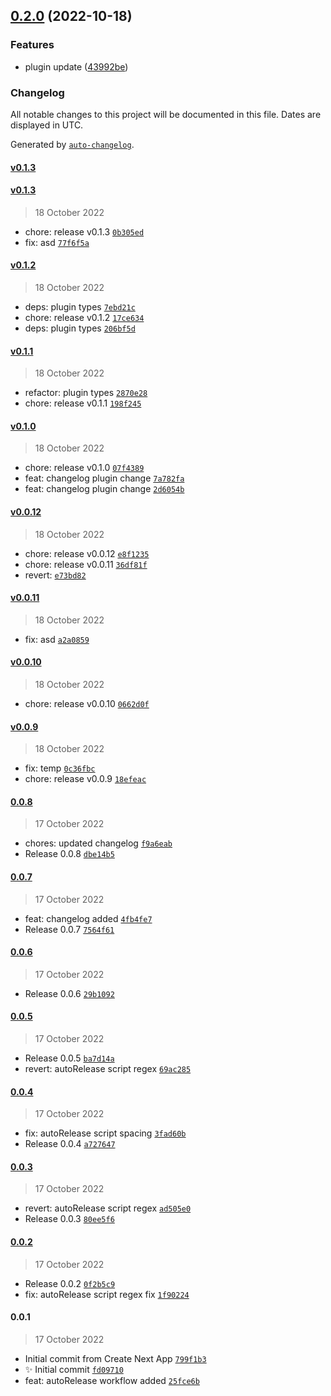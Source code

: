 

## [0.2.0](https://github.com/AnkitC1598/release-it/compare/v0.1.5...v0.2.0) (2022-10-18)


### Features

* plugin  update ([43992be](https://github.com/AnkitC1598/release-it/commit/43992be590f2575389f3c32c4f3b57ec1d2a1122))

### Changelog

All notable changes to this project will be documented in this file. Dates are displayed in UTC.

Generated by [`auto-changelog`](https://github.com/CookPete/auto-changelog).

#### [v0.1.3](https://github.com/AnkitC1598/release-it/compare/v0.1.3...v0.1.3)

#### [v0.1.3](https://github.com/AnkitC1598/release-it/compare/v0.1.2...v0.1.3)

> 18 October 2022

- chore: release v0.1.3 [`0b305ed`](https://github.com/AnkitC1598/release-it/commit/0b305ed918ff675433505b8b85852fff12d63304)
- fix: asd [`77f6f5a`](https://github.com/AnkitC1598/release-it/commit/77f6f5a0306b906bf7ea79d1438799fb2762d632)

#### [v0.1.2](https://github.com/AnkitC1598/release-it/compare/v0.1.1...v0.1.2)

> 18 October 2022

- deps: plugin types [`7ebd21c`](https://github.com/AnkitC1598/release-it/commit/7ebd21cf7912864c069cca575c4d27698c0f34a1)
- chore: release v0.1.2 [`17ce634`](https://github.com/AnkitC1598/release-it/commit/17ce634aea2a934c22704683fdeff294ed5effd9)
- deps: plugin types [`206bf5d`](https://github.com/AnkitC1598/release-it/commit/206bf5d463cca616615ac00a2214835fd71c21eb)

#### [v0.1.1](https://github.com/AnkitC1598/release-it/compare/v0.1.0...v0.1.1)

> 18 October 2022

- refactor: plugin types [`2870e28`](https://github.com/AnkitC1598/release-it/commit/2870e28581de9274091bb0094fced365f53b24e3)
- chore: release v0.1.1 [`198f245`](https://github.com/AnkitC1598/release-it/commit/198f2453f781091cb2375624710b9021780ae496)

#### [v0.1.0](https://github.com/AnkitC1598/release-it/compare/v0.0.12...v0.1.0)

> 18 October 2022

- chore: release v0.1.0 [`07f4389`](https://github.com/AnkitC1598/release-it/commit/07f438950b14de437660279c8391fff8bb5119d2)
- feat: changelog plugin change [`7a782fa`](https://github.com/AnkitC1598/release-it/commit/7a782fa2f01199737d508c250a81b30bcd63b7b3)
- feat: changelog plugin change [`2d6054b`](https://github.com/AnkitC1598/release-it/commit/2d6054b29f46e564ba1a8f5dbbdfd4b9e8e022a9)

#### [v0.0.12](https://github.com/AnkitC1598/release-it/compare/v0.0.11...v0.0.12)

> 18 October 2022

- chore: release v0.0.12 [`e8f1235`](https://github.com/AnkitC1598/release-it/commit/e8f1235954abb09a94cb8891a82812430aaf5403)
- chore: release v0.0.11 [`36df81f`](https://github.com/AnkitC1598/release-it/commit/36df81f246e06c3c2546cabbdca4996cbc60543d)
- revert: [`e73bd82`](https://github.com/AnkitC1598/release-it/commit/e73bd828c390378a43160c2d2ea48b59692fd884)

#### [v0.0.11](https://github.com/AnkitC1598/release-it/compare/v0.0.10...v0.0.11)

> 18 October 2022

- fix: asd [`a2a0859`](https://github.com/AnkitC1598/release-it/commit/a2a0859692fc1ea167f4db56e4cc46334e5921c7)

#### [v0.0.10](https://github.com/AnkitC1598/release-it/compare/v0.0.9...v0.0.10)

> 18 October 2022

- chore: release v0.0.10 [`0662d0f`](https://github.com/AnkitC1598/release-it/commit/0662d0f0eb565960f74f8e72e170c68075dc3c9f)

#### [v0.0.9](https://github.com/AnkitC1598/release-it/compare/0.0.8...v0.0.9)

> 18 October 2022

- fix: temp [`0c36fbc`](https://github.com/AnkitC1598/release-it/commit/0c36fbc15178612108ece47ec194bdc2aa2df3fb)
- chore: release v0.0.9 [`18efeac`](https://github.com/AnkitC1598/release-it/commit/18efeac19dd4d1978e01cf53c39b548a805ae18a)

#### [0.0.8](https://github.com/AnkitC1598/release-it/compare/0.0.7...0.0.8)

> 17 October 2022

- chores: updated changelog [`f9a6eab`](https://github.com/AnkitC1598/release-it/commit/f9a6eabc19e894df5659c5d8a2630090c7ec0120)
- Release 0.0.8 [`dbe14b5`](https://github.com/AnkitC1598/release-it/commit/dbe14b5b2c03acf2bd1303df9740e84c9d3893ef)

#### [0.0.7](https://github.com/AnkitC1598/release-it/compare/0.0.6...0.0.7)

> 17 October 2022

- feat: changelog added [`4fb4fe7`](https://github.com/AnkitC1598/release-it/commit/4fb4fe742803b4113a204f2004236b61406a0269)
- Release 0.0.7 [`7564f61`](https://github.com/AnkitC1598/release-it/commit/7564f616bc24cf6d884da323cc133c0f0574a561)

#### [0.0.6](https://github.com/AnkitC1598/release-it/compare/0.0.5...0.0.6)

> 17 October 2022

- Release 0.0.6 [`29b1092`](https://github.com/AnkitC1598/release-it/commit/29b10925cdcac40f5414490c78a79f725ee4418d)

#### [0.0.5](https://github.com/AnkitC1598/release-it/compare/0.0.4...0.0.5)

> 17 October 2022

- Release 0.0.5 [`ba7d14a`](https://github.com/AnkitC1598/release-it/commit/ba7d14a52fa1f5c2441ff01000057361ae97d4a6)
- revert: autoRelease script regex [`69ac285`](https://github.com/AnkitC1598/release-it/commit/69ac2852ae5651ee711ad643322dc9a0b560d00d)

#### [0.0.4](https://github.com/AnkitC1598/release-it/compare/0.0.3...0.0.4)

> 17 October 2022

- fix: autoRelease script spacing [`3fad60b`](https://github.com/AnkitC1598/release-it/commit/3fad60b4dc42b93487379fbe23c669fecf736a52)
- Release 0.0.4 [`a727647`](https://github.com/AnkitC1598/release-it/commit/a727647a93dc1974818a9ad6418aac65f4021a42)

#### [0.0.3](https://github.com/AnkitC1598/release-it/compare/0.0.2...0.0.3)

> 17 October 2022

- revert: autoRelease script regex [`ad505e0`](https://github.com/AnkitC1598/release-it/commit/ad505e0ddc3809974bfbafd33f24d27ce1a36e28)
- Release 0.0.3 [`80ee5f6`](https://github.com/AnkitC1598/release-it/commit/80ee5f6de22b5f5f49ba3cf2a9e59910ebb9cdcc)

#### [0.0.2](https://github.com/AnkitC1598/release-it/compare/0.0.1...0.0.2)

> 17 October 2022

- Release 0.0.2 [`0f2b5c9`](https://github.com/AnkitC1598/release-it/commit/0f2b5c94317858368d281fb09f278045f87a6ea4)
- fix: autoRelease script regex fix [`1f90224`](https://github.com/AnkitC1598/release-it/commit/1f90224d378cba87f16ed4d240101062c1f5898b)

#### 0.0.1

> 17 October 2022

- Initial commit from Create Next App [`799f1b3`](https://github.com/AnkitC1598/release-it/commit/799f1b34eed58fce7127568572b313362c7febf1)
- :sparkles: Initial commit [`fd09710`](https://github.com/AnkitC1598/release-it/commit/fd09710601a64018bf4def51a011dba2e450e283)
- feat: autoRelease workflow added [`25fce6b`](https://github.com/AnkitC1598/release-it/commit/25fce6b3085740dec88b7d3601c42f0712d83b5e)